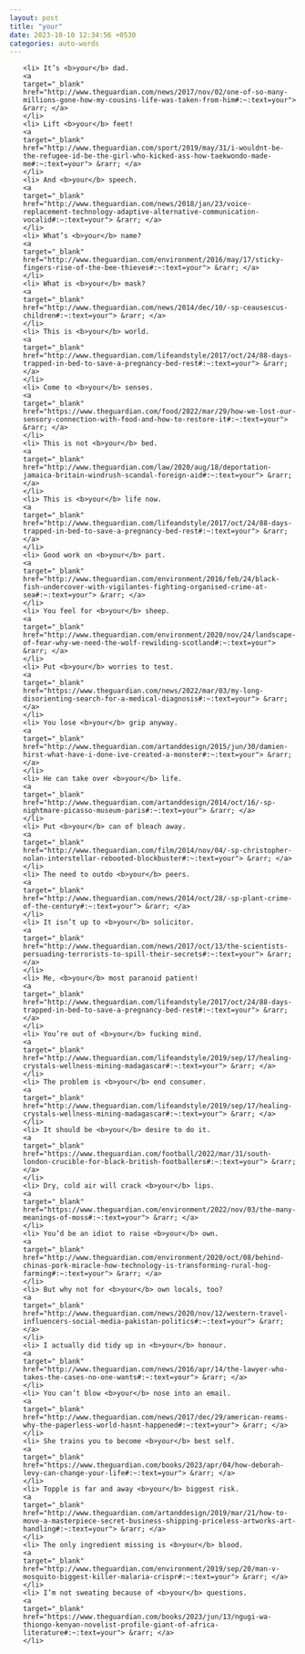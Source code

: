 ```yaml
---
layout: post
title: "your"
date: 2023-10-10 12:34:56 +0530
categories: auto-words
---
```

<ol>

    <li> It’s <b>your</b> dad.
    <a 
    target="_blank" 
    href="http://www.theguardian.com/news/2017/nov/02/one-of-so-many-millions-gone-how-my-cousins-life-was-taken-from-him#:~:text=your"> &rarr; </a>
    </li>
    <li> Lift <b>your</b> feet!
    <a 
    target="_blank" 
    href="http://www.theguardian.com/sport/2019/may/31/i-wouldnt-be-the-refugee-id-be-the-girl-who-kicked-ass-how-taekwondo-made-me#:~:text=your"> &rarr; </a>
    </li>
    <li> And <b>your</b> speech.
    <a 
    target="_blank" 
    href="http://www.theguardian.com/news/2018/jan/23/voice-replacement-technology-adaptive-alternative-communication-vocalid#:~:text=your"> &rarr; </a>
    </li>
    <li> What’s <b>your</b> name?
    <a 
    target="_blank" 
    href="http://www.theguardian.com/environment/2016/may/17/sticky-fingers-rise-of-the-bee-thieves#:~:text=your"> &rarr; </a>
    </li>
    <li> What is <b>your</b> mask?
    <a 
    target="_blank" 
    href="http://www.theguardian.com/news/2014/dec/10/-sp-ceausescus-children#:~:text=your"> &rarr; </a>
    </li>
    <li> This is <b>your</b> world.
    <a 
    target="_blank" 
    href="http://www.theguardian.com/lifeandstyle/2017/oct/24/88-days-trapped-in-bed-to-save-a-pregnancy-bed-rest#:~:text=your"> &rarr; </a>
    </li>
    <li> Come to <b>your</b> senses.
    <a 
    target="_blank" 
    href="https://www.theguardian.com/food/2022/mar/29/how-we-lost-our-sensory-connection-with-food-and-how-to-restore-it#:~:text=your"> &rarr; </a>
    </li>
    <li> This is not <b>your</b> bed.
    <a 
    target="_blank" 
    href="http://www.theguardian.com/law/2020/aug/18/deportation-jamaica-britain-windrush-scandal-foreign-aid#:~:text=your"> &rarr; </a>
    </li>
    <li> This is <b>your</b> life now.
    <a 
    target="_blank" 
    href="http://www.theguardian.com/lifeandstyle/2017/oct/24/88-days-trapped-in-bed-to-save-a-pregnancy-bed-rest#:~:text=your"> &rarr; </a>
    </li>
    <li> Good work on <b>your</b> part.
    <a 
    target="_blank" 
    href="http://www.theguardian.com/environment/2016/feb/24/black-fish-undercover-with-vigilantes-fighting-organised-crime-at-sea#:~:text=your"> &rarr; </a>
    </li>
    <li> You feel for <b>your</b> sheep.
    <a 
    target="_blank" 
    href="http://www.theguardian.com/environment/2020/nov/24/landscape-of-fear-why-we-need-the-wolf-rewilding-scotland#:~:text=your"> &rarr; </a>
    </li>
    <li> Put <b>your</b> worries to test.
    <a 
    target="_blank" 
    href="https://www.theguardian.com/news/2022/mar/03/my-long-disorienting-search-for-a-medical-diagnosis#:~:text=your"> &rarr; </a>
    </li>
    <li> You lose <b>your</b> grip anyway.
    <a 
    target="_blank" 
    href="http://www.theguardian.com/artanddesign/2015/jun/30/damien-hirst-what-have-i-done-ive-created-a-monster#:~:text=your"> &rarr; </a>
    </li>
    <li> He can take over <b>your</b> life.
    <a 
    target="_blank" 
    href="http://www.theguardian.com/artanddesign/2014/oct/16/-sp-nightmare-picasso-museum-paris#:~:text=your"> &rarr; </a>
    </li>
    <li> Put <b>your</b> can of bleach away.
    <a 
    target="_blank" 
    href="http://www.theguardian.com/film/2014/nov/04/-sp-christopher-nolan-interstellar-rebooted-blockbuster#:~:text=your"> &rarr; </a>
    </li>
    <li> The need to outdo <b>your</b> peers.
    <a 
    target="_blank" 
    href="http://www.theguardian.com/news/2014/oct/28/-sp-plant-crime-of-the-century#:~:text=your"> &rarr; </a>
    </li>
    <li> It isn’t up to <b>your</b> solicitor.
    <a 
    target="_blank" 
    href="http://www.theguardian.com/news/2017/oct/13/the-scientists-persuading-terrorists-to-spill-their-secrets#:~:text=your"> &rarr; </a>
    </li>
    <li> Me, <b>your</b> most paranoid patient!
    <a 
    target="_blank" 
    href="http://www.theguardian.com/lifeandstyle/2017/oct/24/88-days-trapped-in-bed-to-save-a-pregnancy-bed-rest#:~:text=your"> &rarr; </a>
    </li>
    <li> You’re out of <b>your</b> fucking mind.
    <a 
    target="_blank" 
    href="http://www.theguardian.com/lifeandstyle/2019/sep/17/healing-crystals-wellness-mining-madagascar#:~:text=your"> &rarr; </a>
    </li>
    <li> The problem is <b>your</b> end consumer.
    <a 
    target="_blank" 
    href="http://www.theguardian.com/lifeandstyle/2019/sep/17/healing-crystals-wellness-mining-madagascar#:~:text=your"> &rarr; </a>
    </li>
    <li> It should be <b>your</b> desire to do it.
    <a 
    target="_blank" 
    href="https://www.theguardian.com/football/2022/mar/31/south-london-crucible-for-black-british-footballers#:~:text=your"> &rarr; </a>
    </li>
    <li> Dry, cold air will crack <b>your</b> lips.
    <a 
    target="_blank" 
    href="https://www.theguardian.com/environment/2022/nov/03/the-many-meanings-of-moss#:~:text=your"> &rarr; </a>
    </li>
    <li> You’d be an idiot to raise <b>your</b> own.
    <a 
    target="_blank" 
    href="http://www.theguardian.com/environment/2020/oct/08/behind-chinas-pork-miracle-how-technology-is-transforming-rural-hog-farming#:~:text=your"> &rarr; </a>
    </li>
    <li> But why not for <b>your</b> own locals, too?
    <a 
    target="_blank" 
    href="http://www.theguardian.com/news/2020/nov/12/western-travel-influencers-social-media-pakistan-politics#:~:text=your"> &rarr; </a>
    </li>
    <li> I actually did tidy up in <b>your</b> honour.
    <a 
    target="_blank" 
    href="http://www.theguardian.com/news/2016/apr/14/the-lawyer-who-takes-the-cases-no-one-wants#:~:text=your"> &rarr; </a>
    </li>
    <li> You can’t blow <b>your</b> nose into an email.
    <a 
    target="_blank" 
    href="http://www.theguardian.com/news/2017/dec/29/american-reams-why-the-paperless-world-hasnt-happened#:~:text=your"> &rarr; </a>
    </li>
    <li> She trains you to become <b>your</b> best self.
    <a 
    target="_blank" 
    href="https://www.theguardian.com/books/2023/apr/04/how-deborah-levy-can-change-your-life#:~:text=your"> &rarr; </a>
    </li>
    <li> Topple is far and away <b>your</b> biggest risk.
    <a 
    target="_blank" 
    href="http://www.theguardian.com/artanddesign/2019/mar/21/how-to-move-a-masterpiece-secret-business-shipping-priceless-artworks-art-handling#:~:text=your"> &rarr; </a>
    </li>
    <li> The only ingredient missing is <b>your</b> blood.
    <a 
    target="_blank" 
    href="http://www.theguardian.com/environment/2019/sep/20/man-v-mosquito-biggest-killer-malaria-crispr#:~:text=your"> &rarr; </a>
    </li>
    <li> I’m not sweating because of <b>your</b> questions.
    <a 
    target="_blank" 
    href="https://www.theguardian.com/books/2023/jun/13/ngugi-wa-thiongo-kenyan-novelist-profile-giant-of-africa-literature#:~:text=your"> &rarr; </a>
    </li>